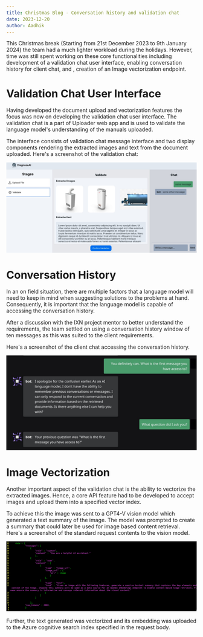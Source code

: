 ```yaml
---
title: Christmas Blog - Conversation history and validation chat 
date: 2023-12-20
author: Aadhik
---
```


This Christmas break (Starting from 21st December 2023 to 9th January 2024) the team had a much lighter workload during the holidays. However, time was still spent working on these core functionalities including development of a validation chat user interface, enabling conversation history for client chat, and , creation of an Image vectorization endpoint. 

# Validation Chat User Interface 

Having developed the document upload and vectorization features the focus was now on developing the validation chat user interface. The validation chat is a part of Uploader web app and is used to validate the language model's understanding of the manuals uploaded.

The interface consists of validation chat message interface and two display components rendering the extracted images and text from the document uploaded. Here's a screenshot of the validation chat: 

![Image of the validation chat user interface](images/validation-chat.jpeg)

# Conversation History

In an on field situation, there are multiple factors that a language model will need to keep in mind when suggesting solutions to the problems at hand. Consequently, it is important that the language model is capable of accessing the conversation history. 

After a discussion with the IXN project mentor to better understand the requirements, the team settled on using a conversation history window of ten messages as this was suited to the client requirements. 

Here's a screenshot of the client chat accessing the conversation history. 

![Image of the client chat accessing conversation history](images/client-conv-history.jpeg)

# Image Vectorization

Another important aspect of the validation chat is the ability to vectorize the extracted images. Hence, a core API feature had to be developed to accept images and upload them into a specified vector index. 

To achieve this the image was sent to a GPT4-V vision model which generated a text summary of the image. The model was prompted to create a summary that could later be used for image based content retrieval. Here's a screenshot of the standard request contents to the vision model. 

![Image of the request body being sent to the language model](images/vision-model-prompt.png)

Further, the text generated was vectorized and its embedding was uploaded to the Azure cognitive search index specified in the request body.

